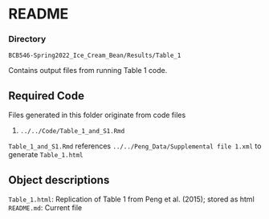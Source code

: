 # README

### Directory
`BCB546-Spring2022_Ice_Cream_Bean/Results/Table_1`  

Contains output files from running Table 1 code.
## Required Code
Files generated in this folder originate from code files

1. `../../Code/Table_1_and_S1.Rmd`

`Table_1_and_S1.Rmd` references `../../Peng_Data/Supplemental file 1.xml` to generate `Table_1.html`

## Object descriptions

`Table_1.html`: Replication of Table 1 from Peng et al. (2015); stored as html
`README.md`: Current file
